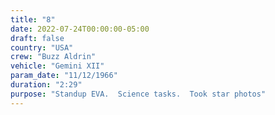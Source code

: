 ```yaml
---
title: "8"
date: 2022-07-24T00:00:00-05:00
draft: false
country: "USA"
crew: "Buzz Aldrin"
vehicle: "Gemini XII"
param_date: "11/12/1966"
duration: "2:29"
purpose: "Standup EVA.  Science tasks.  Took star photos"
---
```

